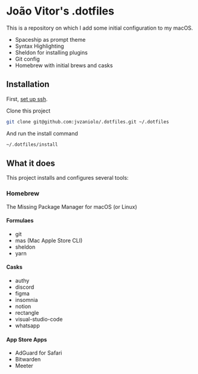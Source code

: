 # João Vitor's .dotfiles
This is a repository on which I add some initial configuration to my macOS.

- Spaceship as prompt theme
- Syntax Highlighting
- Sheldon for installing plugins
- Git config
- Homebrew with initial brews and casks

## Installation
First, [set up ssh](https://docs.github.com/pt/github/authenticating-to-github/connecting-to-github-with-ssh).

Clone this project
```bash
git clone git@github.com:jvzaniolo/.dotfiles.git ~/.dotfiles
```

And run the install command
```bash
~/.dotfiles/install
```

## What it does
This project installs and configures several tools:

### Homebrew
The Missing Package Manager for macOS (or Linux)

#### Formulaes
- git
- mas (Mac Apple Store CLI)
- sheldon
- yarn

#### Casks
- authy
- discord
- figma
- insomnia
- notion
- rectangle
- visual-studio-code
- whatsapp

#### App Store Apps
- AdGuard for Safari
- Bitwarden
- Meeter
